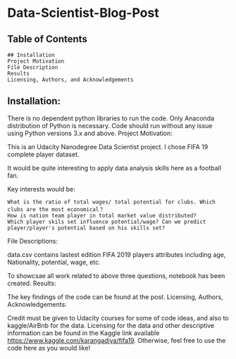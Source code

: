 # Data-Scientist-Blog-Post

## Table of Contents

    ## Installation
    Project Motivation
    File Description
    Results
    Licensing, Authors, and Acknowledgements

## Installation:

There is no dependent python libraries to run the code. Only Anaconda distribution of Python is necessary. Code should run without any issue using Python versions 3.x and above.
Project Motivation:

This is an Udacity Nanodegree Data Scientist project. I chose FIFA 19 complete player dataset.

It would be quite interesting to apply data analysis skills here as a football fan.

Key interests would be:

    What is the ratio of total wages/ total potential for clubs. Which clubs are the most economical？
    How is nation team player in total market value distributed? 
    Which player skils set influence potential/wage? Can we predict player/player's potential based on his skills set?

File Descriptions:

data.csv contains lastest edition FIFA 2019 players attributes including age, Nationality, potential, wage, etc.

To showcsae all work related to above three questions, notebook has been created.
Results:

The key findings of the code can be found at the post.
Licensing, Authors, Acknowledgements:

Credit must be given to Udacity courses for some of code ideas, and also to kaggle/AirBnb for the data. Licensing for the data and other descriptive information can be found in the Kaggle link available https://www.kaggle.com/karangadiya/fifa19. Otherwise, feel free to use the code here as you would like!
